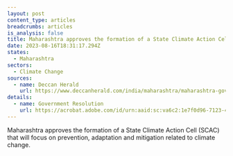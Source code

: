```yaml
---
layout: post
content_type: articles
breadcrumbs: articles
is_analysis: false
title: Maharashtra approves the formation of a State Climate Action Cell (SCAC)
date: 2023-08-16T18:31:17.294Z
states:
  - Maharashtra
sectors:
  - Climate Change
sources:
  - name: Deccan Herald
    url: https://www.deccanherald.com/india/maharashtra/maharashtra-government-forms-climate-action-cell-2642047
details:
  - name: Government Resolution
    url: https://acrobat.adobe.com/id/urn:aaid:sc:va6c2:1e7f0d96-7123-4b36-b380-e12189f8efa4
---
```

Maharashtra approves the formation of a State Climate Action Cell (SCAC) that will focus on prevention, adaptation and mitigation related to climate change.
